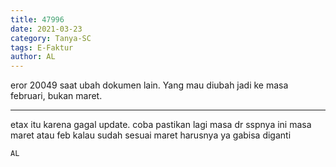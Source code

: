 ```yaml
---
title: 47996
date: 2021-03-23
category: Tanya-SC
tags: E-Faktur
author: AL
---
```


eror 20049 saat ubah dokumen lain. Yang mau diubah jadi ke masa februari, bukan maret.

---

etax itu karena gagal update. coba pastikan lagi masa dr sspnya ini masa maret atau feb kalau sudah sesuai maret harusnya ya gabisa diganti

`AL`
